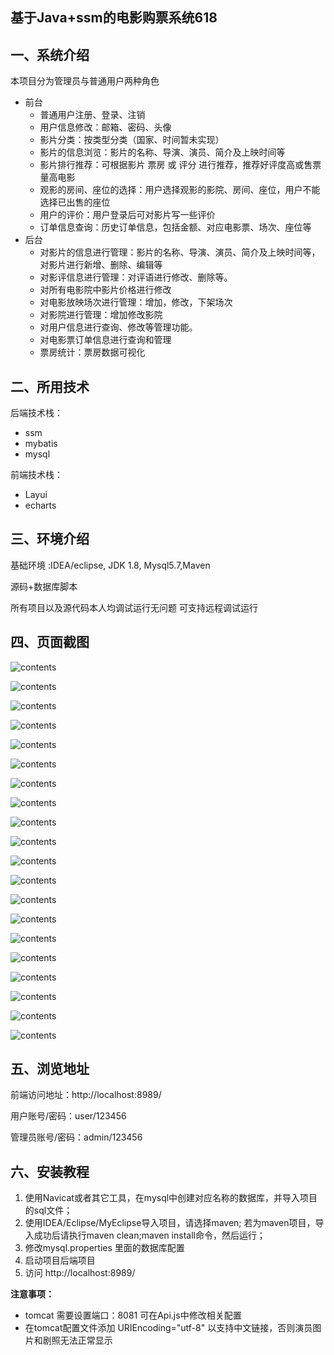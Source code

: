 ## 基于Java+ssm的电影购票系统618

## 一、系统介绍
本项目分为管理员与普通用户两种角色

- 前台
    - 普通用户注册、登录、注销
    - 用户信息修改：邮箱、密码、头像
    - 影片分类：按类型分类（国家、时间暂未实现）
    - 影片的信息浏览：影片的名称、导演、演员、简介及上映时间等
    - 影片排行推荐：可根据影片 票房 或 评分 进行推荐，推荐好评度高或售票量高电影
    - 观影的房间、座位的选择：用户选择观影的影院、房间、座位，用户不能选择已出售的座位
    - 用户的评价：用户登录后可对影片写一些评价
    - 订单信息查询：历史订单信息，包括金额、对应电影票、场次、座位等
- 后台
    - 对影片的信息进行管理：影片的名称、导演、演员、简介及上映时间等，对影片进行新增、删除、编辑等
    - 对影评信息进行管理：对评语进行修改、删除等。
    - 对所有电影院中影片价格进行修改
    - 对电影放映场次进行管理：增加，修改，下架场次
    - 对影院进行管理：增加修改影院
    - 对用户信息进行查询、修改等管理功能。
    - 对电影票订单信息进行查询和管理
    - 票房统计：票房数据可视化

## 二、所用技术

后端技术栈：

- ssm
- mybatis
- mysql

前端技术栈：

- Layui
- echarts


## 三、环境介绍

基础环境 :IDEA/eclipse, JDK 1.8, Mysql5.7,Maven

源码+数据库脚本

所有项目以及源代码本人均调试运行无问题 可支持远程调试运行

## 四、页面截图

![contents](./picture/picture1.png)

![contents](./picture/picture2.png)

![contents](./picture/picture3.png)

![contents](./picture/picture4.png)

![contents](./picture/picture5.png)

![contents](./picture/picture6.png)

![contents](./picture/picture7.png)

![contents](./picture/picture8.png)

![contents](./picture/picture9.png)

![contents](./picture/picture10.png)

![contents](./picture/picture11.png)

![contents](./picture/picture12.png)

![contents](./picture/picture13.png)

![contents](./picture/picture14.png)

![contents](./picture/picture15.png)

![contents](./picture/picture16.png)

![contents](./picture/picture17.png)

![contents](./picture/picture18.png)

![contents](./picture/picture19.png)

![contents](./picture/picture20.png)


## 五、浏览地址

前端访问地址：http://localhost:8989/

用户账号/密码：user/123456

管理员账号/密码：admin/123456  

## 六、安装教程

1. 使用Navicat或者其它工具，在mysql中创建对应名称的数据库，并导入项目的sql文件；
2. 使用IDEA/Eclipse/MyEclipse导入项目，请选择maven; 若为maven项目，导入成功后请执行maven clean;maven install命令，然后运行；
3. 修改mysql.properties 里面的数据库配置
4. 启动项目后端项目 
5. 访问  http://localhost:8989/

**注意事项：**
- tomcat 需要设置端口：8081 可在Api.js中修改相关配置
- 在tomcat配置文件添加 URIEncoding="utf-8" 以支持中文链接，否则演员图片和剧照无法正常显示



